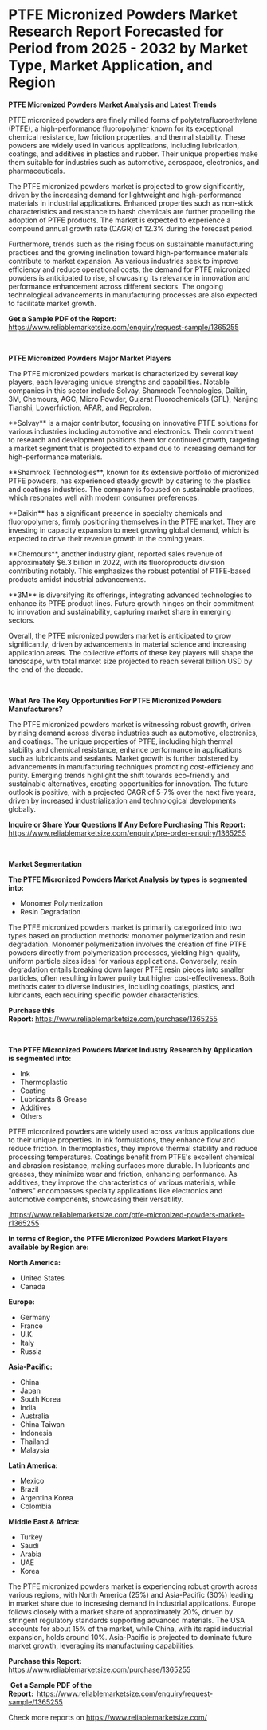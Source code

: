 <p><h1>PTFE Micronized Powders Market Research Report Forecasted for Period from 2025 -  2032 by Market Type, Market Application, and Region</h1></p><p><strong>PTFE Micronized Powders Market Analysis and Latest Trends</strong></p>
<p><p>PTFE micronized powders are finely milled forms of polytetrafluoroethylene (PTFE), a high-performance fluoropolymer known for its exceptional chemical resistance, low friction properties, and thermal stability. These powders are widely used in various applications, including lubrication, coatings, and additives in plastics and rubber. Their unique properties make them suitable for industries such as automotive, aerospace, electronics, and pharmaceuticals.</p><p>The PTFE micronized powders market is projected to grow significantly, driven by the increasing demand for lightweight and high-performance materials in industrial applications. Enhanced properties such as non-stick characteristics and resistance to harsh chemicals are further propelling the adoption of PTFE products. The market is expected to experience a compound annual growth rate (CAGR) of 12.3% during the forecast period.</p><p>Furthermore, trends such as the rising focus on sustainable manufacturing practices and the growing inclination toward high-performance materials contribute to market expansion. As various industries seek to improve efficiency and reduce operational costs, the demand for PTFE micronized powders is anticipated to rise, showcasing its relevance in innovation and performance enhancement across different sectors. The ongoing technological advancements in manufacturing processes are also expected to facilitate market growth.</p></p>
<p><strong>Get a Sample PDF of the Report:&nbsp;</strong> <a href="https://www.reliablemarketsize.com/enquiry/request-sample/1365255?utm_campaign=3094&utm_medium=2&utm_source=Github&utm_content=ia&utm_term=22032025&utm_id=ptfe-micronized-powders">https://www.reliablemarketsize.com/enquiry/request-sample/1365255</a></p>
<p>&nbsp;</p>
<p><strong>PTFE Micronized Powders Major Market Players</strong></p>
<p><p>The PTFE micronized powders market is characterized by several key players, each leveraging unique strengths and capabilities. Notable companies in this sector include Solvay, Shamrock Technologies, Daikin, 3M, Chemours, AGC, Micro Powder, Gujarat Fluorochemicals (GFL), Nanjing Tianshi, Lowerfriction, APAR, and Reprolon.</p><p>**Solvay** is a major contributor, focusing on innovative PTFE solutions for various industries including automotive and electronics. Their commitment to research and development positions them for continued growth, targeting a market segment that is projected to expand due to increasing demand for high-performance materials.</p><p>**Shamrock Technologies**, known for its extensive portfolio of micronized PTFE powders, has experienced steady growth by catering to the plastics and coatings industries. The company is focused on sustainable practices, which resonates well with modern consumer preferences.</p><p>**Daikin** has a significant presence in specialty chemicals and fluoropolymers, firmly positioning themselves in the PTFE market. They are investing in capacity expansion to meet growing global demand, which is expected to drive their revenue growth in the coming years.</p><p>**Chemours**, another industry giant, reported sales revenue of approximately $6.3 billion in 2022, with its fluoroproducts division contributing notably. This emphasizes the robust potential of PTFE-based products amidst industrial advancements.</p><p>**3M** is diversifying its offerings, integrating advanced technologies to enhance its PTFE product lines. Future growth hinges on their commitment to innovation and sustainability, capturing market share in emerging sectors.</p><p>Overall, the PTFE micronized powders market is anticipated to grow significantly, driven by advancements in material science and increasing application areas. The collective efforts of these key players will shape the landscape, with total market size projected to reach several billion USD by the end of the decade.</p></p>
<p>&nbsp;</p>
<p><strong>What Are The Key Opportunities For PTFE Micronized Powders Manufacturers?</strong></p>
<p><p>The PTFE micronized powders market is witnessing robust growth, driven by rising demand across diverse industries such as automotive, electronics, and coatings. The unique properties of PTFE, including high thermal stability and chemical resistance, enhance performance in applications such as lubricants and sealants. Market growth is further bolstered by advancements in manufacturing techniques promoting cost-efficiency and purity. Emerging trends highlight the shift towards eco-friendly and sustainable alternatives, creating opportunities for innovation. The future outlook is positive, with a projected CAGR of 5-7% over the next five years, driven by increased industrialization and technological developments globally.</p></p>
<p><strong>Inquire or Share Your Questions If Any Before Purchasing This Report:</strong> <a href="https://www.reliablemarketsize.com/enquiry/pre-order-enquiry/1365255?utm_campaign=3094&utm_medium=2&utm_source=Github&utm_content=ia&utm_term=22032025&utm_id=ptfe-micronized-powders">https://www.reliablemarketsize.com/enquiry/pre-order-enquiry/1365255</a></p>
<p>&nbsp;</p>
<p><strong>Market Segmentation</strong></p>
<p><strong>The PTFE Micronized Powders Market Analysis by types is segmented into:</strong></p>
<p><ul><li>Monomer Polymerization</li><li>Resin Degradation</li></ul></p>
<p><p>The PTFE micronized powders market is primarily categorized into two types based on production methods: monomer polymerization and resin degradation. Monomer polymerization involves the creation of fine PTFE powders directly from polymerization processes, yielding high-quality, uniform particle sizes ideal for various applications. Conversely, resin degradation entails breaking down larger PTFE resin pieces into smaller particles, often resulting in lower purity but higher cost-effectiveness. Both methods cater to diverse industries, including coatings, plastics, and lubricants, each requiring specific powder characteristics.</p></p>
<p><strong>Purchase this Report:&nbsp;</strong><a href="https://www.reliablemarketsize.com/purchase/1365255?utm_campaign=3094&utm_medium=2&utm_source=Github&utm_content=ia&utm_term=22032025&utm_id=ptfe-micronized-powders">https://www.reliablemarketsize.com/purchase/1365255</a></p>
<p>&nbsp;</p>
<p><strong>The PTFE Micronized Powders Market Industry Research by Application is segmented into:</strong></p>
<p><ul><li>Ink</li><li>Thermoplastic</li><li>Coating</li><li>Lubricants & Grease</li><li>Additives</li><li>Others</li></ul></p>
<p><p>PTFE micronized powders are widely used across various applications due to their unique properties. In ink formulations, they enhance flow and reduce friction. In thermoplastics, they improve thermal stability and reduce processing temperatures. Coatings benefit from PTFE's excellent chemical and abrasion resistance, making surfaces more durable. In lubricants and greases, they minimize wear and friction, enhancing performance. As additives, they improve the characteristics of various materials, while "others" encompasses specialty applications like electronics and automotive components, showcasing their versatility.</p></p>
<p><a href="https://www.reliablemarketsize.com/ptfe-micronized-powders-market-r1365255?utm_campaign=3094&utm_medium=2&utm_source=Github&utm_content=ia&utm_term=22032025&utm_id=ptfe-micronized-powders">&nbsp;https://www.reliablemarketsize.com/ptfe-micronized-powders-market-r1365255</a></p>
<p><strong>In terms of Region, the PTFE Micronized Powders Market Players available by Region are:</strong></p>
<p>
    <p> <strong> North America: </strong>
        <ul>
            <li>United States</li>
            <li>Canada</li>
        </ul>
        </p> 
    <p> <strong> Europe: </strong>
        <ul>
            <li>Germany</li>
            <li>France</li>
            <li>U.K.</li>
            <li>Italy</li>
            <li>Russia</li>
        </ul>
        </p> 
    <p> <strong> Asia-Pacific: </strong>
        <ul>
            <li>China</li>
            <li>Japan</li>
            <li>South Korea</li>
            <li>India</li>
            <li>Australia</li>
            <li>China Taiwan</li>
            <li>Indonesia</li>
            <li>Thailand</li>
            <li>Malaysia</li>
        </ul>
        </p> 
    <p> <strong> Latin America: </strong>
        <ul>
            <li>Mexico</li>
            <li>Brazil</li>
            <li>Argentina Korea</li>
            <li>Colombia</li>
        </ul>
        </p> 
    <p> <strong> Middle East & Africa: </strong>
        <ul>
            <li>Turkey</li>
            <li>Saudi</li>
            <li>Arabia</li>
            <li>UAE</li>
            <li>Korea</li>
        </ul>
    </p>
    </p>
<p><p>The PTFE micronized powders market is experiencing robust growth across various regions, with North America (25%) and Asia-Pacific (30%) leading in market share due to increasing demand in industrial applications. Europe follows closely with a market share of approximately 20%, driven by stringent regulatory standards supporting advanced materials. The USA accounts for about 15% of the market, while China, with its rapid industrial expansion, holds around 10%. Asia-Pacific is projected to dominate future market growth, leveraging its manufacturing capabilities.</p></p>
<p><strong>Purchase this Report: </strong><a href="https://www.reliablemarketsize.com/purchase/1365255?utm_campaign=3094&utm_medium=2&utm_source=Github&utm_content=ia&utm_term=22032025&utm_id=ptfe-micronized-powders">https://www.reliablemarketsize.com/purchase/1365255</a></p>
<p>&nbsp;<strong>Get a Sample PDF of the Report:&nbsp;&nbsp;</strong><a href="https://www.reliablemarketsize.com/enquiry/request-sample/1365255?utm_campaign=3094&utm_medium=2&utm_source=Github&utm_content=ia&utm_term=22032025&utm_id=ptfe-micronized-powders">https://www.reliablemarketsize.com/enquiry/request-sample/1365255</a></p>
<p><strong></strong></p>
<p>Check more reports on <a href="https://www.reliablemarketsize.com/?utm_campaign=3094&utm_medium=2&utm_source=Github&utm_content=ia&utm_term=22032025&utm_id=ptfe-micronized-powders">https://www.reliablemarketsize.com/</a></p>
